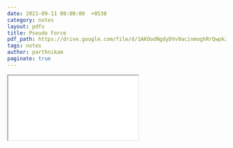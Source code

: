 ```yaml
---
date: 2021-09-11 00:00:00  +0530
category: notes
layout: pdfs
title: Pseudo Force
pdf_path: https://drive.google.com/file/d/1AKOodNgdyDVv9acinmoghRrQwpkZ3_vO/preview?usp=sharing
tags: notes
author: parthnikam
paginate: true
---
```


<iframe class="embed-pdf" src="{{ page.pdf_path }}#toolbar=0" seamless="seamless" scrolling="no" style="overflow:hidden"></iframe>
